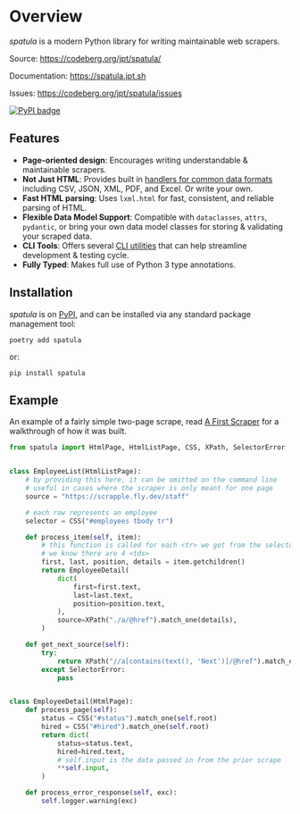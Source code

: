 # Overview

*spatula* is a modern Python library for writing maintainable web scrapers.

Source: <https://codeberg.org/jpt/spatula/>

Documentation: <https://spatula.jpt.sh>

Issues: <https://codeberg.org/jpt/spatula/issues>

[![PyPI badge](https://badge.fury.io/py/spatula.svg)](https://badge.fury.io/py/spatula)

## Features

- **Page-oriented design**: Encourages writing understandable & maintainable scrapers.
- **Not Just HTML**: Provides built in [handlers for common data formats](reference.md#pages) including CSV, JSON, XML, PDF, and Excel.  Or write your own.
- **Fast HTML parsing**: Uses `lxml.html` for fast, consistent, and reliable parsing of HTML.
- **Flexible Data Model Support**: Compatible with `dataclasses`, `attrs`, `pydantic`, or bring your own data model classes for storing & validating your scraped data.
- **CLI Tools**: Offers several [CLI utilities](cli.md) that can help streamline development & testing cycle.
- **Fully Typed**: Makes full use of Python 3 type annotations.

## Installation

*spatula* is on [PyPI](https://pypi.org/project/spatula/), and can be installed via any standard package management tool:

    poetry add spatula

or:

    pip install spatula

## Example

An example of a fairly simple two-page scrape, read [A First Scraper](scraper-basics.md) for a walkthrough of how it was built.

``` python
from spatula import HtmlPage, HtmlListPage, CSS, XPath, SelectorError


class EmployeeList(HtmlListPage):
    # by providing this here, it can be omitted on the command line
    # useful in cases where the scraper is only meant for one page
    source = "https://scrapple.fly.dev/staff"

    # each row represents an employee
    selector = CSS("#employees tbody tr")

    def process_item(self, item):
        # this function is called for each <tr> we get from the selector
        # we know there are 4 <tds>
        first, last, position, details = item.getchildren()
        return EmployeeDetail(
            dict(
                first=first.text,
                last=last.text,
                position=position.text,
            ),
            source=XPath("./a/@href").match_one(details),
        )

    def get_next_source(self):
        try:
            return XPath("//a[contains(text(), 'Next')]/@href").match_one(self.root)
        except SelectorError:
            pass


class EmployeeDetail(HtmlPage):
    def process_page(self):
        status = CSS("#status").match_one(self.root)
        hired = CSS("#hired").match_one(self.root)
        return dict(
            status=status.text,
            hired=hired.text,
            # self.input is the data passed in from the prior scrape
            **self.input,
        )

    def process_error_response(self, exc):
        self.logger.warning(exc)
```
